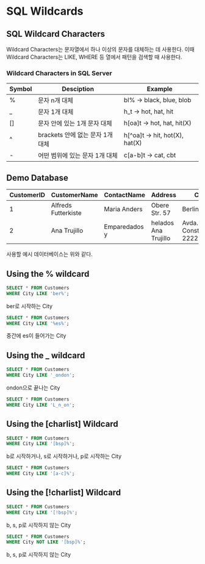 # SQL Wildcards
## SQL Wildcard Characters
Wildcard Characters는 문자열에서 하나 이상의 문자를 대체하는 데 사용한다. 
이때 Wildcard Characters는 LIKE, WHERE 등 열에서 패턴을 검색할 때 사용한다. 

### Wildcard Characters in SQL Server
|Symbol|Desciption|Example|
|-|-|-|
|%|문자 n개 대체|bl% -> black, blue, blob|
|_|문자 1개 대체|h_t -> hot, hat, hit|
|[]|문자 안에 있는 1개 문자 대체|h[oa]t -> hot, hat, hit(X)|
|^|brackets 안에 없는 문자 1개 대체|h[^oa]t -> hit, hot(X), hat(X)|
| - |어떤 범위에 있는 문자 1개 대체|c[a-b]t -> cat, cbt|


## Demo Database
| CustomerID	| CustomerName	| ContactName	| Address	| City | 	PostalCode	| Country| 
|---|---|----|----|----|----|---|
|1|Alfreds Futterkiste|	Maria Anders|	Obere Str. 57|	Berlin	|12209|	Germany|
|2|	Ana Trujillo| Emparedados y| helados	Ana Trujillo|	Avda. de la Constitución 2222|	México D.F.|	05021	|Mexico|

사용할 예시 데이터베이스는 위와 같다.

## Using the % wildcard
```sql
SELECT * FROM Customers
WHERE City LIKE 'ber%';
```
ber로 시작하는 City

```sql
SELECT * FROM Customers
WHERE City LIKE '%es%';
```
중간에 es이 들어가는 City

## Using the _ wildcard
```sql
SELECT * FROM Customers
WHERE City LIKE '_ondon';
```
ondon으로 끝나는 City

```sql
SELECT * FROM Customers
WHERE City LIKE 'L_n_on';
```

## Using the [charlist] Wildcard
```sql
SELECT * FROM Customers
WHERE City LIKE '[bsp]%';
```
b로 시작하거나, s로 시작하거나, p로 시작하는 City

```sql
SELECT * FROM Customers
WHERE City LIKE '[a-c]%';
```

## Using the [!charlist] Wildcard
```sql
SELECT * FROM Customers
WHERE City LIKE '[!bsp]%';
```
b, s, p로 시작하지 않는 City

```sql
SELECT * FROM Customers
WHERE City NOT LIKE '[bsp]%';
```
b, s, p로 시작하지 않는 City
